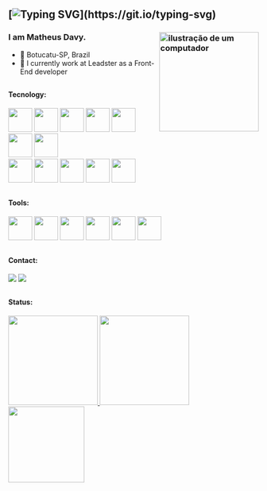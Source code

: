 <link rel="stylesheet" href="https://cdn.jsdelivr.net/gh/devicons/devicon@v2.15.1/devicon.min.css">

## [![Typing SVG](https://readme-typing-svg.herokuapp.com/?lines=You´re+Welcome!)](https://git.io/typing-svg)

### I am Matheus Davy. <img src="https://raw.githubusercontent.com/MicaelliMedeiros/micaellimedeiros/master/image/computer-illustration.png" alt="ilustração de um computador" min-width="200px" max-width="200px" width="200px" align="right">

- 🔰 Botucatu-SP, Brazil
- 🏦 I currently work at Leadster as a Front-End developer

##

#### Tecnology:

<div>
  <img src="https://skillicons.dev/icons?i=html" width="48" height="48"/>
  <img src="https://skillicons.dev/icons?i=css" width="48" height="48"/>
  <img src="https://skillicons.dev/icons?i=sass" width="48" height="48"/>
  <img src="https://skillicons.dev/icons?i=js" width="48" height="48"/>
  <img src="https://skillicons.dev/icons?i=ts" width="48" height="48"/>
  <img src="https://skillicons.dev/icons?i=react" width="48" height="48"/>
  <img src="https://skillicons.dev/icons?i=next" width="48" height="48"/>
  <br />
  <img src="https://i.postimg.cc/zBfCqdPJ/npm.png" width="48" height="48"/>
  <img src="https://skillicons.dev/icons?i=nodejs" width="48" height="48"/>
  <img src="https://skillicons.dev/icons?i=mysql" width="48" height="48"/>
  <img src="https://skillicons.dev/icons?i=mongodb" width="48" height="48"/>
  <img src="https://skillicons.dev/icons?i=docker" width="48" height="48"/>
</div>

##

#### Tools:

<div>
  <img src="https://skillicons.dev/icons?i=vscode" width="48" height="48"/>
  <img src="https://i.postimg.cc/MHch4m7T/insomnia.png" width="48" height="48"/>
  <img src="https://i.postimg.cc/QNyBTNVk/postman.png" width="48" height="48"/>
  <img src="https://skillicons.dev/icons?i=git" width="48" height="48"/>
  <img src="https://skillicons.dev/icons?i=figma" width="48" height="48"/>
  <img src="https://skillicons.dev/icons?i=ps" width="48" height="48"/>
</div>

##

#### Contact:

<div display="flex"> 
   <a href="https://www.instagram.com/matheus.davy/" target="_blank"><img src="https://img.shields.io/badge/-Instagram-%23E4405F?style=for-the-badge&logo=instagram&logoColor=white" target="_blank"></a>
   <a href="https://www.linkedin.com/in/matheus-davys/" target="_blank"><img src="https://img.shields.io/badge/LinkedIn-0077B5?style=for-the-badge&logo=linkedin&logoColor=white" target="_blank"></a>
</div>

##

#### Status:

<div>
<a href="https://github.com/israelltulio">
<img loading="lazy" height="180em" src="https://github-readme-stats.vercel.app/api/top-langs/?username=MatheusDavy&layout=compact&langs_count=7&theme=radical"/>
<img loading="lazy" height="180em" src="https://github-readme-stats.vercel.app/api/?username=MatheusDavy&show_icons=true&include_all_commits=true&theme=radical"/>
<img loading="lazy" height="153em" src="http://github-readme-streak-stats.herokuapp.com/?user=MatheusDavy&amp;theme=radical">
</a>
</div>

